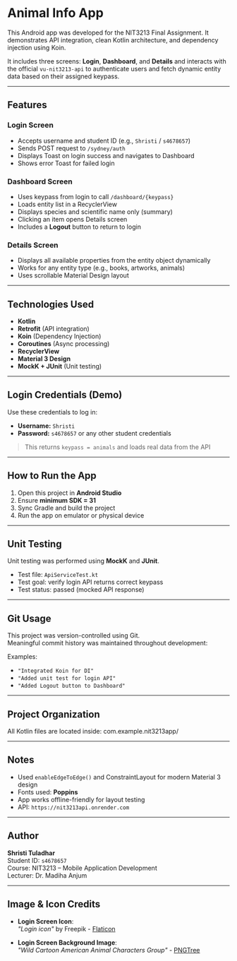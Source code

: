 # Animal Info App 

This Android app was developed for the NIT3213 Final Assignment.
It demonstrates API integration, clean Kotlin architecture, and dependency injection using Koin.

It includes three screens: **Login**, **Dashboard**, and **Details**
and interacts with the official `vu-nit3213-api` to  authenticate users and fetch dynamic entity data based on their assigned keypass.

---

## Features

### Login Screen
- Accepts username and student ID (e.g., `Shristi` / `s4678657`)
- Sends POST request to `/sydney/auth`
- Displays Toast on login success and navigates to Dashboard
- Shows error Toast for failed login

### Dashboard Screen
- Uses keypass from login to call `/dashboard/{keypass}`
- Loads entity list in a RecyclerView
- Displays species and scientific name only (summary)
- Clicking an item opens Details screen
- Includes a **Logout** button to return to login

### Details Screen
- Displays all available properties from the entity object dynamically 
- Works for any entity type (e.g., books, artworks, animals)
- Uses scrollable Material Design layout

---

## Technologies Used

- **Kotlin**
- **Retrofit** (API integration)
- **Koin** (Dependency Injection)
- **Coroutines** (Async processing)
- **RecyclerView**
- **Material 3 Design**
- **MockK + JUnit** (Unit testing)

---

## Login Credentials (Demo)

Use these credentials to log in:

- **Username:** `Shristi`
- **Password:** `s4678657` or any other student credentials

> This returns `keypass = animals` and loads real data from the API

---

## How to Run the App

1. Open this project in **Android Studio**
2. Ensure **minimum SDK = 31**
3. Sync Gradle and build the project
4. Run the app on emulator or physical device

---

## Unit Testing

Unit testing was performed using **MockK** and **JUnit**.

- Test file: `ApiServiceTest.kt`
- Test goal: verify login API returns correct keypass
- Test status: passed (mocked API response)

---

## Git Usage

This project was version-controlled using Git.  
Meaningful commit history was maintained throughout development:

Examples:
- `"Integrated Koin for DI"`
- `"Added unit test for login API"`
- `"Added Logout button to Dashboard"`

---

## Project Organization

All Kotlin files are located inside: com.example.nit3213app/

---

## Notes

- Used `enableEdgeToEdge()` and ConstraintLayout for modern Material 3 design
- Fonts used: **Poppins**
- App works offline-friendly for layout testing
- API: `https://nit3213api.onrender.com`

---

## Author

**Shristi Tuladhar**  
Student ID: `s4678657`  
Course: NIT3213 – Mobile Application Development  
Lecturer: Dr. Madiha Anjum

---

## Image & Icon Credits

- **Login Screen Icon**:  
  *"Login icon"* by Freepik - [Flaticon](https://www.flaticon.com/free-icon/login_4496184)

- **Login Screen Background Image**:  
  *"Wild Cartoon American Animal Characters Group"* - [PNGTree](https://png.pngtree.com/png-vector/20240723/ourmid/pngtree-wild-cartoon-american-animal-characters-group-png-image_12954309.png)



